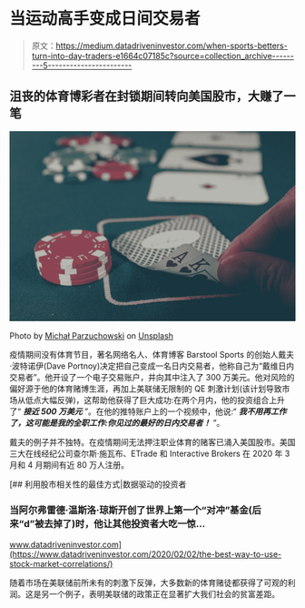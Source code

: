# 当运动高手变成日间交易者

> 原文：<https://medium.datadriveninvestor.com/when-sports-betters-turn-into-day-traders-e1664c07185c?source=collection_archive---------5----------------------->

## 沮丧的体育博彩者在封锁期间转向美国股市，大赚了一笔

![](img/cf3765e73a6343b83f151029a0d5fae6.png)

Photo by [Michał Parzuchowski](https://unsplash.com/@mparzuchowski?utm_source=medium&utm_medium=referral) on [Unsplash](https://unsplash.com?utm_source=medium&utm_medium=referral)

疫情期间没有体育节目，著名网络名人、体育博客 Barstool Sports 的创始人戴夫·波特诺伊(Dave Portnoy)决定把自己变成一名日内交易者，他称自己为“戴维日内交易者”。他开设了一个电子交易账户，并向其中注入了 300 万美元。他对风险的偏好源于他的体育赌博生涯，再加上美联储无限制的 QE 刺激计划(该计划导致市场从低点大幅反弹)，这帮助他获得了巨大成功:在两个月内，他的投资组合上升了“ ***接近 500 万美元*** ”。在他的推特账户上的一个视频中，他说:“ ***我不用再工作了，这可能是我的全职工作:你见过的最好的日内交易者！*** ”。

戴夫的例子并不独特。在疫情期间无法押注职业体育的赌客已涌入美国股市。美国三大在线经纪公司查尔斯·施瓦布、ETrade 和 Interactive Brokers 在 2020 年 3 月和 4 月期间有近 80 万人注册。

[](https://www.datadriveninvestor.com/2020/02/02/the-best-way-to-use-stock-market-correlations/) [## 利用股市相关性的最佳方式|数据驱动的投资者

### 当阿尔弗雷德·温斯洛·琼斯开创了世界上第一个“对冲”基金(后来“d”被去掉了)时，他让其他投资者大吃一惊…

www.datadriveninvestor.com](https://www.datadriveninvestor.com/2020/02/02/the-best-way-to-use-stock-market-correlations/) 

随着市场在美联储前所未有的刺激下反弹，大多数新的体育赌徒都获得了可观的利润。这是另一个例子，表明美联储的政策正在显著扩大我们社会的贫富差距。